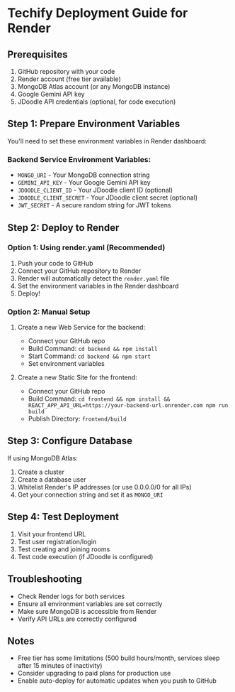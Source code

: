 # Techify Deployment Guide for Render

## Prerequisites
1. GitHub repository with your code
2. Render account (free tier available)
3. MongoDB Atlas account (or any MongoDB instance)
4. Google Gemini API key
5. JDoodle API credentials (optional, for code execution)

## Step 1: Prepare Environment Variables

You'll need to set these environment variables in Render dashboard:

### Backend Service Environment Variables:
- `MONGO_URI` - Your MongoDB connection string
- `GEMINI_API_KEY` - Your Google Gemini API key  
- `JDOODLE_CLIENT_ID` - Your JDoodle client ID (optional)
- `JDOODLE_CLIENT_SECRET` - Your JDoodle client secret (optional)
- `JWT_SECRET` - A secure random string for JWT tokens

## Step 2: Deploy to Render

### Option 1: Using render.yaml (Recommended)
1. Push your code to GitHub
2. Connect your GitHub repository to Render
3. Render will automatically detect the `render.yaml` file
4. Set the environment variables in the Render dashboard
5. Deploy!

### Option 2: Manual Setup
1. Create a new Web Service for the backend:
   - Connect your GitHub repo
   - Build Command: `cd backend && npm install`
   - Start Command: `cd backend && npm start`
   - Set environment variables

2. Create a new Static Site for the frontend:
   - Connect your GitHub repo
   - Build Command: `cd frontend && npm install && REACT_APP_API_URL=https://your-backend-url.onrender.com npm run build`
   - Publish Directory: `frontend/build`

## Step 3: Configure Database

If using MongoDB Atlas:
1. Create a cluster
2. Create a database user
3. Whitelist Render's IP addresses (or use 0.0.0.0/0 for all IPs)
4. Get your connection string and set it as `MONGO_URI`

## Step 4: Test Deployment

1. Visit your frontend URL
2. Test user registration/login
3. Test creating and joining rooms
4. Test code execution (if JDoodle is configured)

## Troubleshooting

- Check Render logs for both services
- Ensure all environment variables are set correctly
- Make sure MongoDB is accessible from Render
- Verify API URLs are correctly configured

## Notes

- Free tier has some limitations (500 build hours/month, services sleep after 15 minutes of inactivity)
- Consider upgrading to paid plans for production use
- Enable auto-deploy for automatic updates when you push to GitHub
